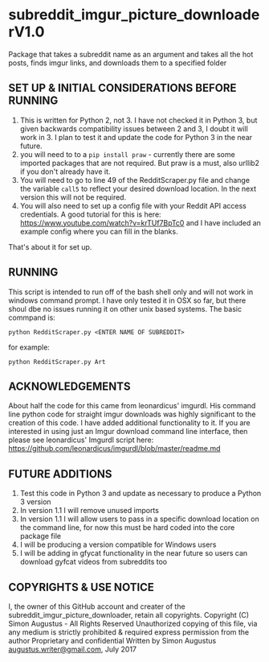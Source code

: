 # subreddit_imgur_picture_downloaderV1.0
Package that takes a subreddit name as an argument and takes all the hot posts, finds imgur links, and downloads them to a specified folder

## SET UP & INITIAL CONSIDERATIONS BEFORE RUNNING 
1. This is written for Python 2, not 3. I have not checked it in Python 3, but given backwards compatibility issues between 2 and 3, I doubt it will work in 3. I plan to test it and update the code for Python 3 in the near future.
2. you will need to to a `pip install praw` - currently there are some imported packages that are not required. But praw is a must, also urllib2 if you don't already have it.
3. You will need to go to line 49 of the RedditScraper.py file and change the variable `call5` to reflect your desired download location. In the next version this will not be required.
4. You will also need to set up a config file with your Reddit API access credentials. A good tutorial for this is here: https://www.youtube.com/watch?v=krTUf7BpTc0 and I have included an example config where you can fill in the blanks.

That's about it for set up. 

## RUNNING
This script is intended to run off of the bash shell only and will not work in windows command prompt. I have only tested it in OSX so far, but there shoul dbe no issues running it on other unix based systems.
The basic commpand is:

  `python RedditScraper.py <ENTER NAME OF SUBREDDIT>`
  
for example:

  `python RedditScraper.py Art`
  
## ACKNOWLEDGEMENTS

About half the code for this came from leonardicus' imgurdl. His command line python code for straight imgur downloads was highly significant to the creation of this code. I have added additional functionality to it.
If you are interested in using just an Imgur download command line interface, then please see leonardicus' Imgurdl script here: https://github.com/leonardicus/imgurdl/blob/master/readme.md

## FUTURE ADDITIONS
1. Test this code in Python 3 and update as necessary to produce a Python 3 version
2. In version 1.1 I will remove unused imports
3. In version 1.1 I will allow users to pass in a specific download location on the command line, for now this must be hard coded into the core package file
4. I will be producing a version compatible for Windows users
5. I will be adding in gfycat functionality in the near future so users can download gyfcat videos from subreddits too 

## COPYRIGHTS & USE NOTICE
I, the owner of this GitHub account and creater of the subreddit_imgur_picture_downloader, retain all copyrights.
Copyright (C) Simon Augustus - All Rights Reserved
Unauthorized copying of this file, via any medium is strictly prohibited & required express permission from the author
Proprietary and confidential
Written by Simon Augustus <augustus.writer@gmail.com>, July 2017
